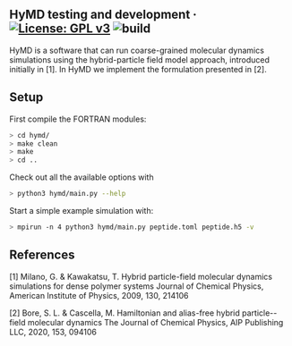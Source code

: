HyMD testing and development &middot; [![License: GPL v3](https://img.shields.io/badge/License-LGPLv3-blue.svg)](https://www.gnu.org/licenses/lgpl-3.0.html) ![build](https://github.com/Cascella-Group-UiO/HyMD-2021/workflows/build/badge.svg)
---------
HyMD is a software that can run coarse-grained molecular dynamics simulations
using the hybrid-particle field model approach, introduced initially in [1].
In HyMD we implement the formulation presented in [2].

## Setup
First compile the FORTRAN modules:
```bash
> cd hymd/
> make clean
> make
> cd ..
```

Check out all the available options with
```bash
> python3 hymd/main.py --help
```

Start a simple example simulation with:
```bash
> mpirun -n 4 python3 hymd/main.py peptide.toml peptide.h5 -v
```

## References
[1] Milano, G. & Kawakatsu, T. Hybrid particle-field molecular dynamics
simulations for dense polymer systems Journal of Chemical Physics, American
Institute of Physics, 2009, 130, 214106 

[2] Bore, S. L. & Cascella, M. Hamiltonian and alias-free hybrid
particle--field molecular dynamics The Journal of Chemical Physics, AIP
Publishing LLC, 2020, 153, 094106 





